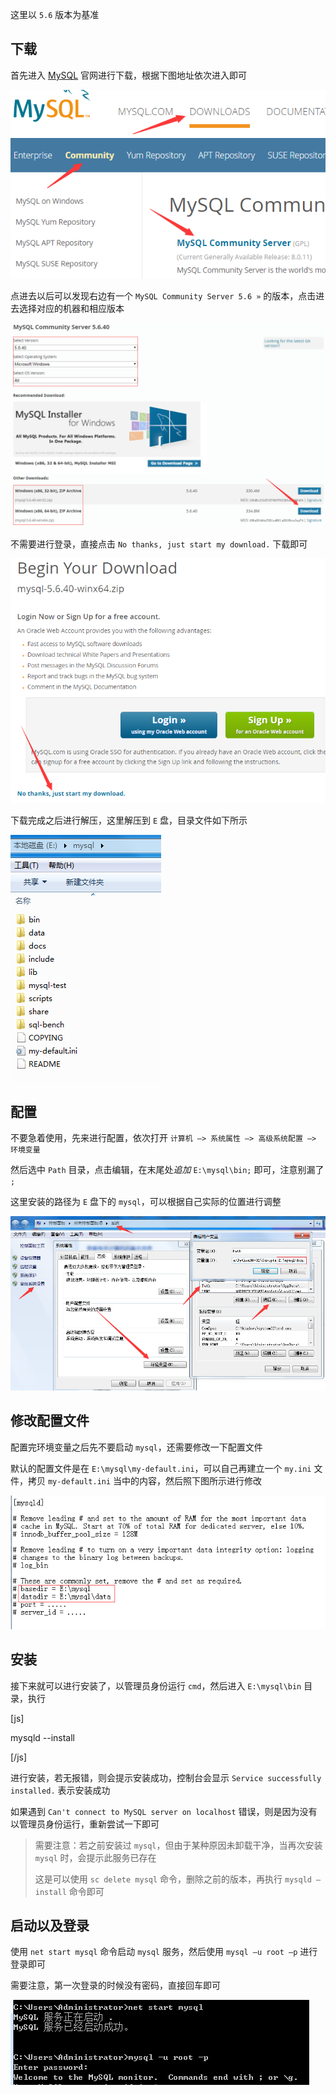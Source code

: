 这里以 `5.6` 版本为基准

## 下载

首先进入 [MySQL](https://www.mysql.com/) 官网进行下载，根据下图地址依次进入即可

![img](./images/25.png)


点进去以后可以发现右边有一个 `MySQL Community Server 5.6 »` 的版本，点击进去选择对应的机器和相应版本

![img](./images/26.png)

不需要进行登录，直接点击 `No thanks, just start my download.` 下载即可

![img](./images/27.png)

下载完成之后进行解压，这里解压到 `E` 盘，目录文件如下所示

![img](./images/28.png)




## 配置

不要急着使用，先来进行配置，依次打开 `计算机 —> 系统属性 —> 高级系统配置 —> 环境变量`

然后选中 `Path` 目录，点击编辑，在末尾处<em>追加</em> `E:\mysql\bin;` 即可，注意别漏了 `;` 

这里安装的路径为 `E` 盘下的 `mysql`，可以根据自己实际的位置进行调整

![img](./images/29.png)





## 修改配置文件

配置完环境变量之后先不要启动 `mysql`，还需要修改一下配置文件

默认的配置文件是在 `E:\mysql\my-default.ini`，可以自己再建立一个 `my.ini` 文件，拷贝 `my-default.ini` 当中的内容，然后照下图所示进行修改

![img](./images/30.png)





## 安装

接下来就可以进行安装了，以管理员身份运行 `cmd`，然后进入 `E:\mysql\bin` 目录，执行

[js]

mysqld --install

[/js]

进行安装，若无报错，则会提示安装成功，控制台会显示 `Service successfully installed.` 表示安装成功

如果遇到 `Can't connect to MySQL server on localhost` 错误，则是因为没有以管理员身份运行，重新尝试一下即可

<blockquote>

需要注意：若之前安装过 `mysql`，但由于某种原因未卸载干净，当再次安装 `mysql` 时，会提示此服务已存在

这是可以使用 `sc delete mysql` 命令，删除之前的版本，再执行 `mysqld –install` 命令即可

</blockquote>




## 启动以及登录

使用 `net start mysql` 命令启动 `mysql` 服务，然后使用 `mysql –u root –p` 进行登录即可

需要注意，第一次登录的时候没有密码，直接回车即可

![img](./images/31.png)









